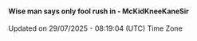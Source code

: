 #### Wise man says only fool rush in - McKidKneeKaneSir
Updated on 29/07/2025 - 08:19:04 (UTC) Time Zone
